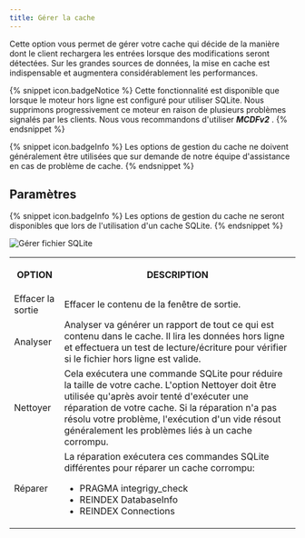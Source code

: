 ```yaml
---
title: Gérer la cache
---
```

Cette option vous permet de gérer votre cache qui décide de la manière dont le client rechargera les entrées lorsque des modifications seront détectées. Sur les grandes sources de données, la mise en cache est indispensable et augmentera considérablement les performances. 

{% snippet icon.badgeNotice %} 
Cette fonctionnalité est disponible que lorsque le moteur hors ligne est configuré pour utiliser SQLite. Nous supprimons progressivement ce moteur en raison de plusieurs problèmes signalés par les clients. Nous vous recommandons d&apos;utiliser ***MCDFv2*** . 
{% endsnippet %}
 
{% snippet icon.badgeInfo %} 
Les options de gestion du cache ne doivent généralement être utilisées que sur demande de notre équipe d&apos;assistance en cas de problème de cache. 
{% endsnippet %}
 
## Paramètres 

{% snippet icon.badgeInfo %} 
Les options de gestion du cache ne seront disponibles que lors de l&apos;utilisation d&apos;un cache SQLite. 
{% endsnippet %}
 
![Gérer fichier SQLite](/img/fr/rdm/windows/clip10013.png) 

<table>
	<tr>
		<th>

OPTION 
		</th>
		<th>
DESCRIPTION 
		</th>
	</tr>
	<tr>
		<td>
Effacer la sortie 
		</td>
		<td>
Effacer le contenu de la fenêtre de sortie. 
		</td>
	</tr>
	<tr>
		<td>
Analyser 
		</td>
		<td>
Analyser va générer un rapport de tout ce qui est contenu dans le cache. Il lira les données hors ligne et effectuera un test de lecture/écriture pour vérifier si le fichier hors ligne est valide. 
		</td>
	</tr>
	<tr>
		<td>
Nettoyer 
		</td>
		<td>
Cela exécutera une commande SQLite pour réduire la taille de votre cache. L&apos;option Nettoyer doit être utilisée qu&apos;après avoir tenté d&apos;exécuter une réparation de votre cache. Si la réparation n&apos;a pas résolu votre problème, l&apos;exécution d&apos;un vide résout généralement les problèmes liés à un cache corrompu. 
		</td>
	</tr>
	<tr>
		<td>
Réparer 
		</td>
		<td>
La réparation exécutera ces commandes SQLite différentes pour réparer un cache corrompu:  

* PRAGMA integrigy_check 
* REINDEX DatabaseInfo 
* REINDEX Connections 
		</td>
	</tr>
</table>


